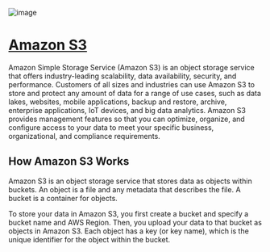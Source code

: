 ![image](https://github.com/Utkarsh067/AWS-Projects/assets/161854515/88a363f2-ae23-4344-85b1-6981ca4db119)

# [Amazon S3](https://aws.amazon.com/s3/)

Amazon Simple Storage Service (Amazon S3) is an object storage service that offers industry-leading scalability, data availability, security, and performance. 
Customers of all sizes and industries can use Amazon S3 to store and protect any amount of data for a range of use cases, such as data lakes, websites, mobile applications, backup and restore, archive, enterprise applications, IoT devices, and big data analytics.
Amazon S3 provides management features so that you can optimize, organize, and configure access to your data to meet your specific business, organizational, and compliance requirements.

## How Amazon S3 Works
Amazon S3 is an object storage service that stores data as objects within buckets. An object is a file and any metadata that describes the file. A bucket is a container for objects.

To store your data in Amazon S3, you first create a bucket and specify a bucket name and AWS Region. Then, you upload your data to that bucket as objects in Amazon S3. Each object has a key (or key name), which is the unique identifier for the object within the bucket.
